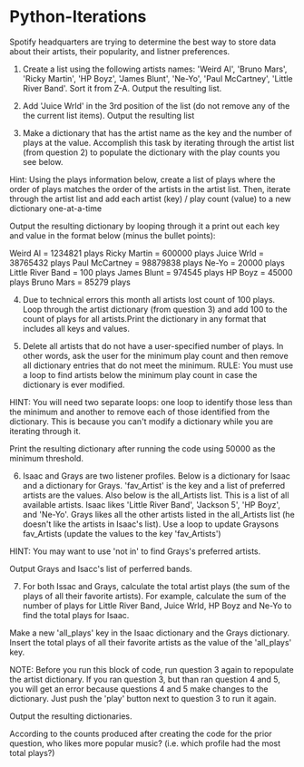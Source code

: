 # Python-Iterations

Spotify headquarters are trying to determine the best way to store data about their artists, their popularity, and listner preferences.

1. Create a list using the following artists names: 'Weird Al', 'Bruno Mars', 'Ricky Martin', 'HP Boyz', 'James Blunt', 'Ne-Yo', 'Paul McCartney', 'Little River Band'. Sort it from Z-A. Output the resulting list.

2. Add 'Juice Wrld' in the 3rd position of the list (do not remove any of the the current list items). Output the resulting list

3. Make a dictionary that has the artist name as the key and the number of plays at the value. Accomplish this task by iterating through the artist list (from question 2) to populate the dictionary with the play counts you see below.

Hint: Using the plays information below, create a list of plays where the order of plays matches the order of the artists in the artist list. Then, iterate through the artist list and add each artist (key) / play count (value) to a new dictionary one-at-a-time

Output the resulting dictionary by looping through it a print out each key and value in the format below (minus the bullet points):

Weird Al = 1234821 plays
Ricky Martin = 600000 plays
Juice Wrld = 38765432 plays
Paul McCartney = 98879838 plays
Ne-Yo = 20000 plays
Little River Band = 100 plays
James Blunt = 974545 plays
HP Boyz = 45000 plays
Bruno Mars = 85279 plays

4. Due to technical errors this month all artists lost count of 100 plays. Loop through the artist dictionary (from question 3) and add 100 to the count of plays for all artists.Print the dictionary in any format that includes all keys and values.

5. Delete all artists that do not have a user-specified number of plays. In other words, ask the user for the minimum play count and then remove all dictionary entries that do not meet the minimum. RULE: You must use a loop to find artists below the minimum play count in case the dictionary is ever modified.

HINT: You will need two separate loops: one loop to identify those less than the minimum and another to remove each of those identified from the dictionary. This is because you can't modify a dictionary while you are iterating through it.

Print the resulting dictionary after running the code using 50000 as the minimum threshold.

6. Isaac and Grays are two listener profiles. Below is a dictionary for Isaac and a dictionary for Grays. 'fav_Artist' is the key and a list of preferred artists are the values. Also below is the all_Artists list. This is a list of all available artists. Isaac likes 'Little River Band', 'Jackson 5', 'HP Boyz', and 'Ne-Yo'. Grays likes all the other artists listed in the all_Artists list (he doesn't like the artists in Isaac's list). Use a loop to update Graysons fav_Artists (update the values to the key 'fav_Artists')

HINT: You may want to use 'not in' to find Grays's preferred artists.

Output Grays and Isacc's list of perferred bands.

7. For both Issac and Grays, calculate the total artist plays (the sum of the plays of all their favorite artists). For example, calculate the sum of the number of plays for Little River Band, Juice Wrld, HP Boyz and Ne-Yo to find the total plays for Isaac.

Make a new 'all_plays' key in the Isaac dictionary and the Grays dictionary. Insert the total plays of all their favorite artists as the value of the 'all_plays' key.

NOTE: Before you run this block of code, run question 3 again to repopulate the artist dictionary. If you ran question 3, but than ran question 4 and 5, you will get an error because questions 4 and 5 make changes to the dictionary. Just push the 'play' button next to question 3 to run it again.

Output the resulting dictionaries.

According to the counts produced after creating the code for the prior question, who likes more popular music? (i.e. which profile had the most total plays?)
